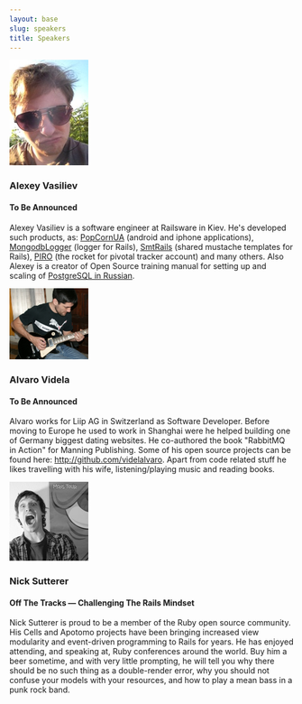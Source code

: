 ```yaml
---
layout: base
slug: speakers
title: Speakers
---
```


<div class="speaker row">
  <div class="photo span2">
    <img src="/images/p-alex.jpg">
  </div>
  <div class="talk span10">
    <h3>Alexey Vasiliev</h3>
    <h4>To Be Announced</h4>
    <p>
      Alexey Vasiliev is a software engineer at Railsware in Kiev. He's developed such products, as: <a href="http://popcornua.coocoorooza.com/">PopCornUA</a> (android and iphone applications), <a href="http://mongodb-logger.catware.org/">MongodbLogger</a> (logger for Rails), <a href="http://blog.railsware.com/2012/04/12/shared-mustache-templates-for-rails-3/">SmtRails</a> (shared mustache templates for Rails), <a href="http://piro.railsware.com/">PIRO</a> (the rocket for pivotal tracker account) and many others. Also Alexey is a creator of Open Source training manual for setting up and scaling of <a href="http://postgresql.leopard.in.ua/">PostgreSQL in Russian</a>.
    </p>
  </div>
</div>

<div class="speaker row">
  <div class="photo span2">
    <img src="/images/p-alvaro.jpg" width="140px">
  </div>
  <div class="talk span10">
    <h3>Alvaro Videla</h3>
    <h4>To Be Announced</h4>
    <p>
      Alvaro works for Liip AG in Switzerland as Software Developer. Before moving to Europe he used to work in Shanghai were he helped building one of Germany biggest dating websites. He co-authored the book "RabbitMQ in Action" for Manning Publishing. Some of his open source projects can be found here: <a href="http://github.com/videlalvaro">http://github.com/videlalvaro</a>. Apart from code related stuff he likes travelling with his wife, listening/playing music and reading books.
    </p>
  </div>
</div>

<div class="speaker row">
  <div class="photo span2">
    <img src="/images/p-nick.jpg">
  </div>
  <div class="talk span10">
    <h3>Nick Sutterer</h3>
    <h4>Off The Tracks — Challenging The Rails Mindset</h4>
    <p>
      Nick Sutterer is proud to be a member of the Ruby open source community. His Cells and Apotomo projects have been bringing increased view modularity and event-driven programming to Rails for years. He has enjoyed attending, and speaking at, Ruby conferences around the world. Buy him a beer sometime, and with very little prompting, he will tell you why there should be no such thing as a double-render error, why you should not confuse your models with your resources, and how to play a mean bass in a punk rock band.
    </p>
  </div>
</div>
